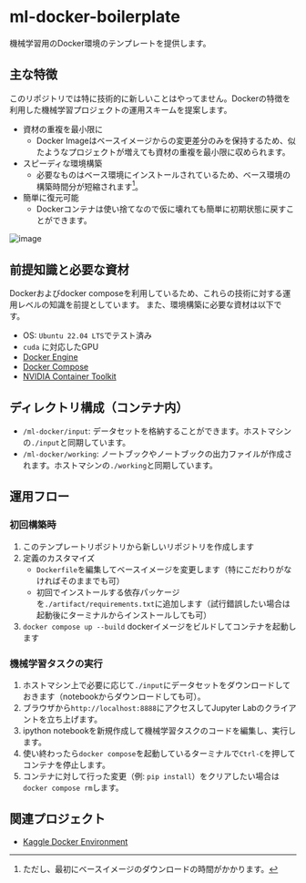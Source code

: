 # ml-docker-boilerplate

機械学習用のDocker環境のテンプレートを提供します。

## 主な特徴

このリポジトリでは特に技術的に新しいことはやってません。Dockerの特徴を利用した機械学習プロジェクトの運用スキームを提案します。

* 資材の重複を最小限に
    * Docker Imageはベースイメージからの変更差分のみを保持するため、似たようなプロジェクトが増えても資材の重複を最小限に収められます。
* スピーディな環境構築
    * 必要なものはベース環境にインストールされているため、ベース環境の構築時間分が短縮されます[^1]。
* 簡単に復元可能
    * Dockerコンテナは使い捨てなので仮に壊れても簡単に初期状態に戻すことができます。

[^1]: ただし、最初にベースイメージのダウンロードの時間がかかります。

![image](https://user-images.githubusercontent.com/36561962/204465884-5158b326-bf6f-4b86-ac6c-ba1d00e43295.png)

## 前提知識と必要な資材

Dockerおよびdocker composeを利用しているため、これらの技術に対する運用レベルの知識を前提としています。
また、環境構築に必要な資材は以下です。

- OS: `Ubuntu 22.04 LTS`でテスト済み
- `cuda` に対応したGPU
- [Docker Engine](https://docs.docker.com/engine/install/)
- [Docker Compose](https://docs.docker.com/compose/install/)
- [NVIDIA Container Toolkit](https://docs.nvidia.com/datacenter/cloud-native/container-toolkit/overview.html)

## ディレクトリ構成（コンテナ内）

* `/ml-docker/input`: データセットを格納することができます。ホストマシンの`./input`と同期しています。
* `/ml-docker/working`: ノートブックやノートブックの出力ファイルが作成されます。ホストマシンの`./working`と同期しています。

## 運用フロー

### 初回構築時

1. このテンプレートリポジトリから新しいリポジトリを作成します
1. 定義のカスタマイズ
    - `Dockerfile`を編集してベースイメージを変更します（特にこだわりがなければそのままでも可）
    - 初回でインストールする依存パッケージを`./artifact/requirements.txt`に追加します（試行錯誤したい場合は起動後にターミナルからインストールしても可）
1. `docker compose up --build` dockerイメージをビルドしてコンテナを起動します

### 機械学習タスクの実行

1. ホストマシン上で必要に応じて`./input`にデータセットをダウンロードしておきます（notebookからダウンロードしても可）。
1. ブラウザから`http://localhost:8888`にアクセスしてJupyter Labのクライアントを立ち上げます。
1. ipython notebookを新規作成して機械学習タスクのコードを編集し、実行します。
1. 使い終わったら`docker compose`を起動しているターミナルで`Ctrl-C`を押してコンテナを停止します。
1. コンテナに対して行った変更（例: `pip install`）をクリアしたい場合は`docker compose rm`します。

## 関連プロジェクト

- [Kaggle Docker Environment](https://github.com/bilzard/kaggle-docker-env)
